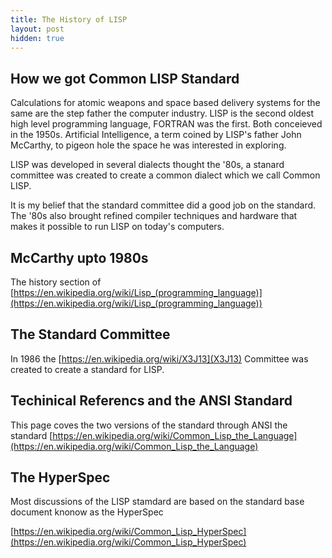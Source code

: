 ```yaml
---
title: The History of LISP
layout: post
hidden: true
---
```

## How we got Common LISP Standard

Calculations for atomic weapons and space based delivery systems for the same are the step father the computer industry.
LISP is the second oldest high level programming language, FORTRAN was the first. Both conceieved in the 1950s.
Artificial Intelligence, a term coined by LISP's father John McCarthy, to pigeon hole the space he was interested in exploring.

LISP was developed in several dialects thought the '80s, a stanard committee was created to create a common dialect which we call Common LISP.

It is my belief that the standard committee did a good job on the standard. The '80s also brought refined compiler techniques and hardware that makes it possible to run LISP on today's computers.

## McCarthy upto 1980s

The history section of [https://en.wikipedia.org/wiki/Lisp_(programming_language)](https://en.wikipedia.org/wiki/Lisp_(programming_language))

## The Standard Committee

In 1986 the [https://en.wikipedia.org/wiki/X3J13](X3J13) Committee was created to create a standard for LISP.

## Techinical Referencs and the  ANSI Standard

This page coves the two versions of the standard through ANSI the standard [https://en.wikipedia.org/wiki/Common_Lisp_the_Language](https://en.wikipedia.org/wiki/Common_Lisp_the_Language)

## The HyperSpec

Most discussions of the LISP stamdard are based on the standard base document knonow as the HyperSpec

[https://en.wikipedia.org/wiki/Common_Lisp_HyperSpec](https://en.wikipedia.org/wiki/Common_Lisp_HyperSpec)
